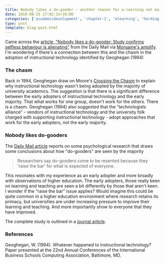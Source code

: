 ```yaml
---
title: Nobody likes a do-gooder - another reason for e-learning not mainstreaming?
date: 2010-08-25 17:02:31+10:00
categories: ['academicdevelopment', 'chapter-2', 'elearning', 'herding-cats', 'highereducation', 'thesis']
type: post
template: blog-post.html
---
```

Came across the [article, "Nobody likes a do-gooder: Study confirms selfless behaviour is alienating"](http://www.dailymail.co.uk/sciencetech/article-1305716/Nobody-likes-gooder-Study-confirms-selfless-behaviour-alienating.html) from the Daily Mail via [Morgaine's amplify](http://morgaine.amplify.com/2010/08/24/nobody-likes-a-do-gooder/). I'm wondering if there's a connection between this and the chasm in the adoption of instructional technology identified by Geoghegan (1994)

### The chasm

Back in 1994, Geoghegan draw on Moore's [Crossing the Chasm](http://en.wikipedia.org/wiki/Crossing_the_Chasm) to explain why instructional technology wasn't being adopted by the majority of university academics. The suggestion is that there is a significant difference between the early adopters of instructional technology and the early majority. That what works for one group, doesn't work for the others. There is a chasm. Geoghegan (1994) also suggested that the "technologists alliance" - vendors of instructional technology and the university folk charged with supporting instructional technology - adopt approaches that work for the early adopters, not the early majority.

### Nobody likes do-gooders

The [Daily Mail article](http://www.dailymail.co.uk/sciencetech/article-1305716/Nobody-likes-gooder-Study-confirms-selfless-behaviour-alienating.html) reports on some psychological research that draws some conclusions about how "do-gooders" are seen by the majority

> Researchers say do-gooders come to be resented because they 'raise the bar' for what is expected of everyone.

This resonates with my experience as an early adopter and more broadly with observations of higher education. The early adopters, those really keen on learning and teaching are seen a bit differently by those that aren't keen. I wonder if the "raise the bar" issue applies? Would imagine this could be quite common in a higher education environment where research retains its primacy, but universities are under increasing pressure to improve their learning and teaching. And more importantly show to everyone that they have improved.

The complete study is outlined in a [journal article](http://psycnet.apa.org/journals/psp/99/2/303/).

### References

Geoghegan, W. (1994). Whatever happened to instructional technology? Paper presented at the 22nd Annual Conferences of the International Business Schools Computing Association, Baltimore, MD.